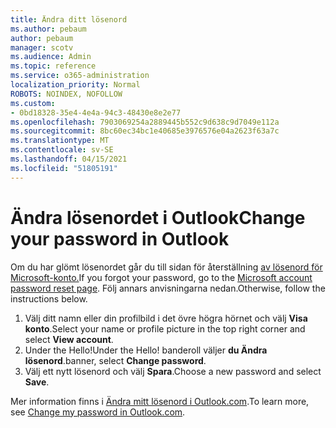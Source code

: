 ```yaml
---
title: Ändra ditt lösenord
ms.author: pebaum
author: pebaum
manager: scotv
ms.audience: Admin
ms.topic: reference
ms.service: o365-administration
localization_priority: Normal
ROBOTS: NOINDEX, NOFOLLOW
ms.custom:
- 0bd18328-35e4-4e4a-94c3-48430e8e2e77
ms.openlocfilehash: 7903069254a2889445b552c9d638c9d7049e112a
ms.sourcegitcommit: 8bc60ec34bc1e40685e3976576e04a2623f63a7c
ms.translationtype: MT
ms.contentlocale: sv-SE
ms.lasthandoff: 04/15/2021
ms.locfileid: "51805191"
---
```

# <a name="change-your-password-in-outlook"></a><span data-ttu-id="efec1-102">Ändra lösenordet i Outlook</span><span class="sxs-lookup"><span data-stu-id="efec1-102">Change your password in Outlook</span></span>

<span data-ttu-id="efec1-103">Om du har glömt lösenordet går du till sidan för återställning [av lösenord för Microsoft-konto.](https://go.microsoft.com/fwlink/p/?linkid=841909)</span><span class="sxs-lookup"><span data-stu-id="efec1-103">If you forgot your password, go to the [Microsoft account password reset page](https://go.microsoft.com/fwlink/p/?linkid=841909).</span></span> <span data-ttu-id="efec1-104">Följ annars anvisningarna nedan.</span><span class="sxs-lookup"><span data-stu-id="efec1-104">Otherwise, follow the instructions below.</span></span>
  
1. <span data-ttu-id="efec1-105">Välj ditt namn eller din profilbild i det övre högra hörnet och välj **Visa konto**.</span><span class="sxs-lookup"><span data-stu-id="efec1-105">Select your name or profile picture in the top right corner and select **View account**.</span></span>
2. <span data-ttu-id="efec1-106">Under the Hello!</span><span class="sxs-lookup"><span data-stu-id="efec1-106">Under the Hello!</span></span> <span data-ttu-id="efec1-107">banderoll väljer **du Ändra lösenord**.</span><span class="sxs-lookup"><span data-stu-id="efec1-107">banner, select **Change password**.</span></span>
3. <span data-ttu-id="efec1-108">Välj ett nytt lösenord och välj **Spara**.</span><span class="sxs-lookup"><span data-stu-id="efec1-108">Choose a new password and select **Save**.</span></span>

<span data-ttu-id="efec1-109">Mer information finns i [Ändra mitt lösenord i Outlook.com](https://support.office.com/article/2138d690-811c-4545-b2f3-e4dbe80c9735.aspx).</span><span class="sxs-lookup"><span data-stu-id="efec1-109">To learn more, see [Change my password in Outlook.com](https://support.office.com/article/2138d690-811c-4545-b2f3-e4dbe80c9735.aspx).</span></span>